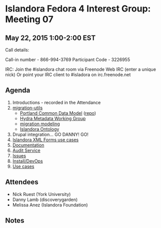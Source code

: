 # Islandora Fedora 4 Interest Group: Meeting 07

## May 22, 2015 1:00-2:00 EST

Call details:

Call-in number - 866-994-3769
Participant Code - 3226955

IRC:
  Join the #islandora chat room via Freenode Web IRC (enter a unique nick)
  Or point your IRC client to #isladora on irc.freenode.net

## Agenda

1. Introductions - recorded in the Attendance
2. [migration-utils](https://github.com/fcrepo4-labs/migration-utils)
    * [Portland Common Data Model](https://wiki.duraspace.org/display/FF/Portland+Common+Data+Model) ([repo](https://github.com/duraspace/pcdm))
    * [Hydra Metadata Working Group](https://wiki.duraspace.org/display/hydra/Hydra+Metadata+Working+Group)
    * [migration modeling](https://github.com/Islandora-Labs/islandora/blob/7.x-2.x/docs/technical-documentation/migration.md)
    * [Islandora Ontology](https://github.com/Islandora-Labs/islandora_ontology)
3. Drupal integration... GO DANNY! GO!
4. [Islandora XML Forms use cases](https://docs.google.com/document/d/1zkyy40v4lz03rpjpmVHWujU9LQcxrsA4EC75D1d7X7A/edit)
5. [Documentation](http://islandora-labs.github.io/islandora/)
6. [Audit Service](https://wiki.duraspace.org/display/FF/Audit+Service+Implementation+Proposal)
7. [Issues](https://github.com/islandora-labs/islandora/issues)
8. [Install/DevOps](https://github.com/Islandora-Labs/islandora/tree/7.x-2.x/install)
9. [Use cases](https://github.com/Islandora/Islandora-Fedora4-Interest-Group/labels/use%20case)
  
## Attendees

* Nick Ruest (York University)
* Danny Lamb (discoverygarden)
* Melissa Anez (Islandora Foundation)

## Notes
